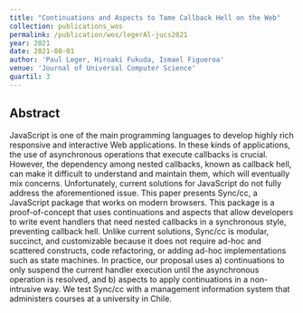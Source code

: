 ```yaml
---
title: "Continuations and Aspects to Tame Callback Hell on the Web"
collection: publications_wos
permalink: /publication/wos/legerAl-jucs2021
year: 2021
date: 2021-08-01
author: 'Paul Leger, Hiroaki Fukuda, Ismael Figueroa'
venue: 'Journal of Universal Computer Science'
quartil: 3
---
```


## Abstract

JavaScript is one of the main programming languages to develop highly rich
responsive and interactive Web applications. In these kinds of applications,
the use of asynchronous operations that execute callbacks is crucial. However,
the dependency among nested callbacks, known as callback hell, can make it
difficult to understand and maintain them, which will eventually mix concerns.
Unfortunately, current solutions for JavaScript do not fully address the
aforementioned issue. This paper presents Sync/cc, a JavaScript package that
works on modern browsers. This package is a proof-of-concept that uses
continuations and aspects that allow developers to write event handlers that
need nested callbacks in a synchronous style, preventing callback hell. Unlike
current solutions, Sync/cc is modular, succinct, and customizable because it
does not require ad-hoc and scattered constructs, code refactoring, or adding
ad-hoc implementations such as state machines. In practice, our proposal uses
a) continuations to only suspend the current handler execution until the
asynchronous operation is resolved, and b) aspects to apply continuations in a
non-intrusive way. We test Sync/cc with a management information system that
administers courses at a university in Chile.
